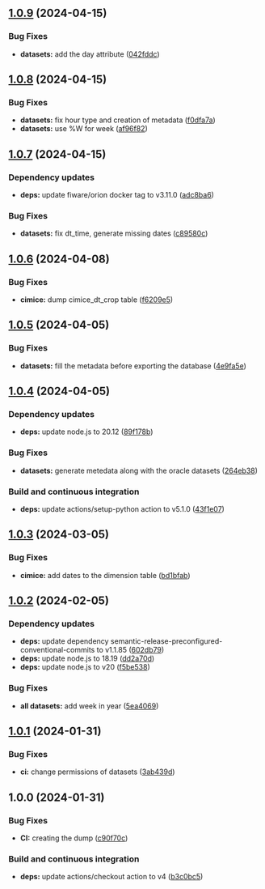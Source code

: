 ## [1.0.9](https://github.com/w4bo/dataset-watering/compare/1.0.8...1.0.9) (2024-04-15)


### Bug Fixes

* **datasets:** add the day attribute ([042fddc](https://github.com/w4bo/dataset-watering/commit/042fddcbfe0b374c12d39915a38a03e6d96f5367))

## [1.0.8](https://github.com/w4bo/dataset-watering/compare/1.0.7...1.0.8) (2024-04-15)


### Bug Fixes

* **datasets:** fix hour type and creation of metadata ([f0dfa7a](https://github.com/w4bo/dataset-watering/commit/f0dfa7aa710960e0b185feb86879e7086aed7e0f))
* **datasets:** use %W for week ([af96f82](https://github.com/w4bo/dataset-watering/commit/af96f8279d1d61e0b26f92c3a1941e3ed95aa5eb))

## [1.0.7](https://github.com/w4bo/dataset-watering/compare/1.0.6...1.0.7) (2024-04-15)


### Dependency updates

* **deps:** update fiware/orion docker tag to v3.11.0 ([adc8ba6](https://github.com/w4bo/dataset-watering/commit/adc8ba641953cb77bc41afb55f8bbced01acdfd4))


### Bug Fixes

* **datasets:** fix dt_time, generate missing dates ([c89580c](https://github.com/w4bo/dataset-watering/commit/c89580c41bc119bf4c51fdd229967c9c39934e7e))

## [1.0.6](https://github.com/w4bo/dataset-watering/compare/1.0.5...1.0.6) (2024-04-08)


### Bug Fixes

* **cimice:** dump cimice_dt_crop table ([f6209e5](https://github.com/w4bo/dataset-watering/commit/f6209e5b674db260a2062c86fec7b4ed026ddfd9))

## [1.0.5](https://github.com/w4bo/dataset-watering/compare/1.0.4...1.0.5) (2024-04-05)


### Bug Fixes

* **datasets:** fill the metadata before exporting the database ([4e9fa5e](https://github.com/w4bo/dataset-watering/commit/4e9fa5e023fde4cbb3b425eeef8e0695c4e85cfd))

## [1.0.4](https://github.com/w4bo/dataset-watering/compare/1.0.3...1.0.4) (2024-04-05)


### Dependency updates

* **deps:** update node.js to 20.12 ([89f178b](https://github.com/w4bo/dataset-watering/commit/89f178b3c944fa7019b132dccbc7bf612e79a4f1))


### Bug Fixes

* **datasets:** generate metedata along with the oracle datasets ([264eb38](https://github.com/w4bo/dataset-watering/commit/264eb389023681afb805729eeda30bfa5119335e))


### Build and continuous integration

* **deps:** update actions/setup-python action to v5.1.0 ([43f1e07](https://github.com/w4bo/dataset-watering/commit/43f1e07fcc5c4ca8d16e5e38fe9b444453c257c5))

## [1.0.3](https://github.com/w4bo/watering-dataset/compare/1.0.2...1.0.3) (2024-03-05)


### Bug Fixes

* **cimice:** add dates to the dimension table ([bd1bfab](https://github.com/w4bo/watering-dataset/commit/bd1bfab627768700ffd3eaba161c38bee926981a))

## [1.0.2](https://github.com/w4bo/watering-dataset/compare/1.0.1...1.0.2) (2024-02-05)


### Dependency updates

* **deps:** update dependency semantic-release-preconfigured-conventional-commits to v1.1.85 ([602db79](https://github.com/w4bo/watering-dataset/commit/602db7937a6fef7b4c5efa09b90b8d2423a0a977))
* **deps:** update node.js to 18.19 ([dd2a70d](https://github.com/w4bo/watering-dataset/commit/dd2a70dec7a9c85d4be9ccba6271fdda44ff46c6))
* **deps:** update node.js to v20 ([f5be538](https://github.com/w4bo/watering-dataset/commit/f5be538002afa4fdf8d54c3ba35b9b1cf9262cb4))


### Bug Fixes

* **all datasets:** add week in year ([5ea4069](https://github.com/w4bo/watering-dataset/commit/5ea40690a270ed7ab8238122808178a32f47120b))

## [1.0.1](https://github.com/w4bo/watering-dataset/compare/1.0.0...1.0.1) (2024-01-31)


### Bug Fixes

* **ci:** change permissions of datasets ([3ab439d](https://github.com/w4bo/watering-dataset/commit/3ab439dd4a3e7595fb22c07422820d5c35f38a81))

## 1.0.0 (2024-01-31)


### Bug Fixes

* **CI:** creating the dump ([c90f70c](https://github.com/w4bo/watering-dataset/commit/c90f70cbd04c354e54623ec03ebf746da199063a))


### Build and continuous integration

* **deps:** update actions/checkout action to v4 ([b3c0bc5](https://github.com/w4bo/watering-dataset/commit/b3c0bc58f4abc0b02176b611c8d1d629eaa806ec))
